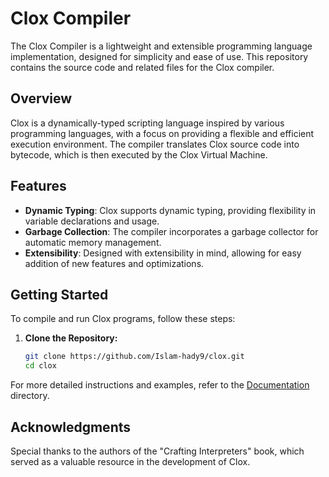 # Clox Compiler

The Clox Compiler is a lightweight and extensible programming language implementation, designed for simplicity and ease of use. This repository contains the source code and related files for the Clox compiler.

## Overview

Clox is a dynamically-typed scripting language inspired by various programming languages, with a focus on providing a flexible and efficient execution environment. The compiler translates Clox source code into bytecode, which is then executed by the Clox Virtual Machine.

## Features

- **Dynamic Typing**: Clox supports dynamic typing, providing flexibility in variable declarations and usage.
- **Garbage Collection**: The compiler incorporates a garbage collector for automatic memory management.
- **Extensibility**: Designed with extensibility in mind, allowing for easy addition of new features and optimizations.

## Getting Started

To compile and run Clox programs, follow these steps:

1. **Clone the Repository:**
   ```bash
   git clone https://github.com/Islam-hady9/clox.git
   cd clox
   ```
   
For more detailed instructions and examples, refer to the [Documentation](docs/) directory.

## Acknowledgments

Special thanks to the authors of the "Crafting Interpreters" book, which served as a valuable resource in the development of Clox.
